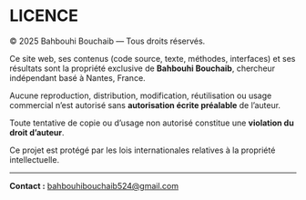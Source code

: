 # LICENCE

© 2025 Bahbouhi Bouchaib — Tous droits réservés.

Ce site web, ses contenus (code source, texte, méthodes, interfaces) et ses résultats sont la propriété exclusive de **Bahbouhi Bouchaib**, chercheur indépendant basé à Nantes, France.

Aucune reproduction, distribution, modification, réutilisation ou usage commercial n’est autorisé sans **autorisation écrite préalable** de l’auteur.

Toute tentative de copie ou d’usage non autorisé constitue une **violation du droit d’auteur**.

Ce projet est protégé par les lois internationales relatives à la propriété intellectuelle.

---

**Contact :** bahbouhibouchaib524@gmail.com

